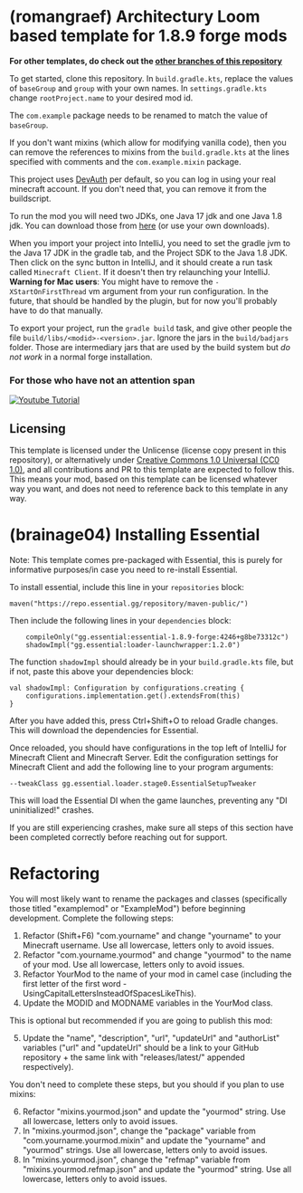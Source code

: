# (romangraef) Architectury Loom based template for 1.8.9 forge mods

**For other templates, do check out the [other branches of this repository](https://github.com/romangraef/Forge1.8.9Template/branches/all)**

To get started, clone this repository.
In `build.gradle.kts`, replace the values of `baseGroup` and `group` with your own names.
In `settings.gradle.kts` change `rootProject.name` to your desired mod id.

The `com.example` package needs to be renamed to match the value of `baseGroup`.

If you don't want mixins (which allow for modifying vanilla code), then you can remove the references to mixins from
the `build.gradle.kts` at the lines specified with comments and the `com.example.mixin` package.

This project uses [DevAuth](https://github.com/DJtheRedstoner/DevAuth) per default, so you can log in using your real
minecraft account. If you don't need that, you can remove it from the buildscript.

To run the mod you will need two JDKs, one Java 17 jdk and one Java 1.8 jdk. You can download those
from [here](https://adoptium.net/temurin/releases) (or use your own downloads).

When you import your project into IntelliJ, you need to set the gradle jvm to the Java 17 JDK in the gradle tab, and the
Project SDK to the Java 1.8 JDK. Then click on the sync button in IntelliJ, and it should create a run task
called `Minecraft Client`. If it doesn't then try relaunching your IntelliJ. **Warning for Mac users**: You might have to remove the `-XStartOnFirstThread` vm argument from your run configuration. In the future, that should be handled by the plugin, but for now you'll probably have to do that manually.

To export your project, run the `gradle build` task, and give other people the
file `build/libs/<modid>-<version>.jar`. Ignore the jars in the `build/badjars` folder. Those are intermediary jars that
are used by the build system but *do not work* in a normal forge installation.

### For those who have not an attention span

[![Youtube Tutorial](https://i.ytimg.com/vi/nWzHlomdCgc/maxresdefault.jpg)](https://www.youtube.com/watch?v=nWzHlomdCgc)

## Licensing

This template is licensed under the Unlicense (license copy present in this repository), or alternatively under [Creative Commons 1.0 Universal (CC0 1.0)](https://creativecommons.org/publicdomain/zero/1.0/), and all contributions and PR to this template are expected to follow this. This means your mod, based on this template can be licensed whatever way you want, and does not need to reference back to this template in any way.

# (brainage04) Installing Essential

Note: This template comes pre-packaged with Essential, this is purely for informative purposes/in case you need to re-install Essential.

To install essential, include this line in your ```repositories``` block:
```
maven("https://repo.essential.gg/repository/maven-public/")
```

Then include the following lines in your ```dependencies``` block:
```
    compileOnly("gg.essential:essential-1.8.9-forge:4246+g8be73312c")
    shadowImpl("gg.essential:loader-launchwrapper:1.2.0")
```

The function ```shadowImpl``` should already be in your ```build.gradle.kts``` file, but if not, paste this above your dependencies block:
```
val shadowImpl: Configuration by configurations.creating {
    configurations.implementation.get().extendsFrom(this)
}
```

After you have added this, press Ctrl+Shift+O to reload Gradle changes. This will download the dependencies for Essential.

Once reloaded, you should have configurations in the top left of IntelliJ for Minecraft Client and Minecraft Server. Edit the configuration settings for Minecraft Client and add the following line to your program arguments:
```
--tweakClass gg.essential.loader.stage0.EssentialSetupTweaker
```
This will load the Essential DI when the game launches, preventing any "DI uninitialized!" crashes.

If you are still experiencing crashes, make sure all steps of this section have been completed correctly before reaching out for support.

# Refactoring

You will most likely want to rename the packages and classes (specifically those titled "examplemod" or "ExampleMod") before beginning development. Complete the following steps:

1. Refactor (Shift+F6) "com.yourname" and change "yourname" to your Minecraft username. Use all lowercase, letters only to avoid issues.
2. Refactor "com.yourname.yourmod" and change "yourmod" to the name of your mod. Use all lowercase, letters only to avoid issues.
3. Refactor YourMod to the name of your mod in camel case (including the first letter of the first word - UsingCapitalLettersInsteadOfSpacesLikeThis).
4. Update the MODID and MODNAME variables in the YourMod class.

This is optional but recommended if you are going to publish this mod:

5. Update the "name", "description", "url", "updateUrl" and "authorList" variables ("url" and "updateUrl" should be a link to your GitHub repository + the same link with "releases/latest/" appended respectively).

You don't need to complete these steps, but you should if you plan to use mixins:

6. Refactor "mixins.yourmod.json" and update the "yourmod" string. Use all lowercase, letters only to avoid issues.
7. In "mixins.yourmod.json", change the "package" variable from "com.yourname.yourmod.mixin" and update the "yourname" and "yourmod" strings. Use all lowercase, letters only to avoid issues.
8. In "mixins.yourmod.json", change the "refmap" variable from "mixins.yourmod.refmap.json" and update the "yourmod" string. Use all lowercase, letters only to avoid issues.